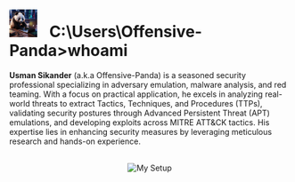 <html>
<body>
  <div>
    <h1>
      <img src="https://github.com/Offensive-Panda/DefenseEvasionTechniques/raw/main/panda.jpg" width="50" height="50" style="margin-right: 15px;">
      C:\Users\Offensive-Panda>whoami
    </h1>
  <p> <B>Usman Sikander</B> (a.k.a Offensive-Panda) is a seasoned security professional specializing in adversary emulation, malware analysis, and red teaming. With a focus on practical application, he excels in analyzing real-world threats to extract Tactics, Techniques, and Procedures (TTPs), validating security postures through Advanced Persistent Threat (APT) emulations, and developing exploits across MITRE ATT&CK tactics. His expertise lies in enhancing security measures by leveraging meticulous research and hands-on experience.</p>
    <br>
    <div align="center">
      <img src="https://github.com/Offensive-Panda/ProcessInjectionTechniques/raw/main/PE.jpg" alt="My Setup" width="450" height="450">
    </div>
  </div>
</body>
</html>


